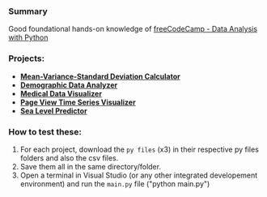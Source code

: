 ### Summary

Good foundational hands-on knowledge of [freeCodeCamp - Data Analysis with Python](https://www.freecodecamp.org/learn/data-analysis-with-python/)


### Projects:

  - **[Mean-Variance-Standard Deviation Calculator](https://github.com/GBlanch/fCC-Data-Analysis-with-Python-Certification/tree/main/0.mvsd.calc)**
  - **[Demographic Data Analyzer](https://github.com/GBlanch/fCC-Data-Analysis-with-Python-Certification/tree/main/1.demographic_analyzer)**
  - **[Medical Data Visualizer](https://github.com/GBlanch/fCC-Data-Analysis-with-Python-Certification/tree/main/2.med_data_visual)**
  - **[Page View Time Series Visualizer](https://github.com/GBlanch/fCC-Data-Analysis-with-Python-Certification/tree/main/3.page_time_series_visual)**
  - **[Sea Level Predictor](https://github.com/GBlanch/fCC-Data-Analysis-with-Python-Certification/blob/main/4.sea_level_predictor/README.md)**

### How to test these:

  1. For each project, download the `py files` (x3) in their respective py files folders and also the csv files.
  2. Save them all in the same directory/folder.
  3. Open a terminal in Visual Studio (or any other integrated developement environment) and run the `main.py` file ("python main.py")
  

